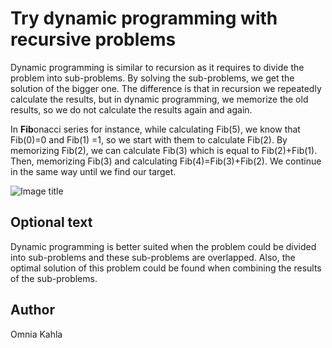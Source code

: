 <!-- BEGIN TITLE -->
# Try dynamic programming with recursive problems
<!-- END TITLE -->

<!-- BEGIN BODY -->
Dynamic programming is similar to recursion as it requires to divide the problem into sub-problems. By solving the sub-problems, we get the solution of the bigger one. The difference is that in recursion we repeatedly calculate the results, but in dynamic programming, we memorize the old results, so we do not calculate the results again and again. 

In **Fib**onacci series for instance, while calculating Fib(5), we know that Fib(0)=0 and Fib(1) =1, so we start with them to calculate Fib(2). By memorizing Fib(2), we can calculate Fib(3) which is equal to Fib(2)+Fib(1). Then, memorizing Fib(3) and calculating Fib(4)=Fib(3)+Fib(2). We continue in the same way until we find our target. 

<!-- END BODY -->


![Image title](../images/image-123-dynamic-programming.jpg)


## Optional text
<!-- BEGIN OPTIONAL -->
Dynamic programming is better suited when the problem could be divided into sub-problems and these sub-problems are overlapped. Also, the optimal solution of this problem could be found when combining the results of the sub-problems. 
<!-- END OPTIONAL -->



## Author
<!-- BEGIN AUTHOR -->
Omnia Kahla
<!-- END AUTHOR -->
